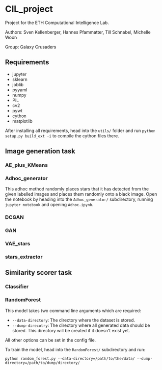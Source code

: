 # CIL_project
Project for the ETH Computational Intelligence Lab.

Authors: Sven Kellenberger, Hannes Pfammatter, Till Schnabel, Michelle Woon

Group: Galaxy Crusaders

## Requirements

- jupyter
- sklearn
- joblib
- pyyaml
- numpy
- PIL
- cv2
- pywt
- cython
- matplotlib

After installing all requirements, head into the `utils/` folder and run `python setup.py build_ext -i`
to compile the cython files there.

## Image generation task

### AE_plus_KMeans

### Adhoc_generator

This adhoc method randomly places stars that it has detected from the given labelled images and
places them randomly onto a black image. Open the notebook by heading into the `Adhoc_generator/`
subdirectory, running `jupyter notebook` and opening `Adhoc.ipynb`.

### DCGAN

### GAN

### VAE_stars

### stars_extractor

## Similarity scorer task

### Classifier

### RandomForest

This model takes two command line arguments which are required:

- `--data-directory`: The directory where the dataset is stored.
- `--dump-direcotry`: The directory where all generated data should be stored. This directory
will be created if it doesn't exist yet.

All other options can be set in the config file.

To train the model, head into the `RandomForest/` subdirectory and run:

    python random_forest.py --data-directory=/path/to/the/data/ --dump-directory=/path/to/dump/directory/
